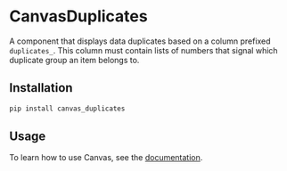 # CanvasDuplicates

A component that displays data duplicates based on a column prefixed `duplicates_`.
This column must contain lists of numbers that signal which duplicate group an item belongs to.

## Installation

```bash
pip install canvas_duplicates
```

## Usage

To learn how to use Canvas, see the [documentation](https://satishlokkoju.github.io/deepview/).
